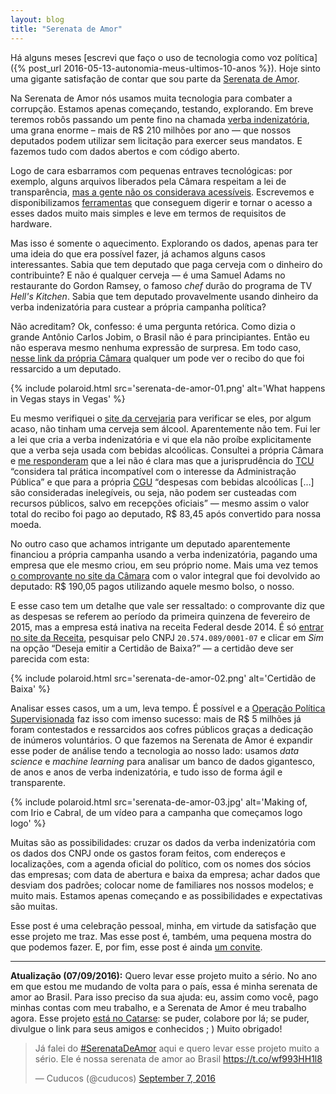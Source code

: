 ```yaml
---
layout: blog
title: "Serenata de Amor"
---
```


Há alguns meses [escrevi que faço o uso de tecnologia como voz política]({% post_url 2016-05-13-autonomia-meus-ultimos-10-anos %}). Hoje sinto uma gigante satisfação de contar que sou parte da [Serenata de Amor](https://github.com/datasciencebr/serenata-de-amor).

Na Serenata de Amor nós usamos muita tecnologia para combater a corrupção. Estamos apenas começando, testando, explorando. Em breve teremos robôs passando um pente fino na chamada [verba indenizatória](http://www2.camara.leg.br/participe/fale-conosco/perguntas-frequentes/cota-para-o-exercicio-da-atividade-parlamentar), uma grana enorme – mais de R$ 210 milhões por ano — que nossos deputados podem utilizar sem licitação para exercer seus mandatos. E fazemos tudo com dados abertos e com código aberto.

Logo de cara esbarramos com pequenas entraves tecnológicas: por exemplo, alguns arquivos liberados pela Câmara respeitam a lei de transparência, [mas a gente não os considerava acessíveis](https://datasciencebr.com/dispon%C3%ADvel-é-diferente-de-acess%C3%ADvel-56e1f76188c1). Escrevemos e disponibilizamos [ferramentas](https://github.com/datasciencebr/serenata-de-amor/blob/master/src/xml2csv.py) que conseguem digerir e tornar o acesso a esses dados muito mais simples e leve em termos de requisitos de hardware.

Mas isso é somente o aquecimento. Explorando os dados, apenas para ter uma ideia do que era possível fazer, já achamos alguns casos interessantes. Sabia que tem deputado que paga cerveja com o dinheiro do contribuinte? E não é qualquer cerveja — é uma Samuel Adams no restaurante do Gordon Ramsey, o famoso *chef* durão do programa de TV *Hell's Kitchen*. Sabia que tem deputado provavelmente usando dinheiro da verba indenizatória para custear a própria campanha política?

Não acreditam? Ok, confesso: é uma pergunta retórica. Como dizia o grande Antônio Carlos Jobim, o Brasil não é para principiantes. Então eu não esperava mesmo nenhuma expressão de surpresa. Em todo caso, [nesse link da própria Câmara](http://www.camara.gov.br/cota-parlamentar/documentos/publ/2880/2015/5660757.pdf) qualquer um pode ver o recibo do que foi ressarcido a um deputado.

{% include polaroid.html src='serenata-de-amor-01.png' alt='What happens in Vegas stays in Vegas' %}

Eu mesmo verifiquei o [site da cervejaria](http://www.samueladams.com/) para verificar se eles, por algum acaso, não tinham uma cerveja sem álcool. Aparentemente não tem. Fui ler a lei que cria a verba indenizatória e vi que ela não proíbe explicitamente que a verba seja usada com bebidas alcoólicas. Consultei a própria Câmara e [me responderam](https://dl.dropboxusercontent.com/u/1311043/177491_157185_27490_A337103612015.pdf) que a lei não é clara mas que a jurisprudência do [TCU](https://pt.wikipedia.org/wiki/Tribunal_de_Contas_da_União) “considera tal prática incompatível com o interesse da Administração Pública” e que para a própria [CGU](https://pt.wikipedia.org/wiki/Controladoria-Geral_da_União_(Brasil)) “despesas com bebidas alcoólicas […] são consideradas inelegíveis, ou seja, não podem ser custeadas com recursos públicos, salvo em recepções oficiais” — mesmo assim o valor total do recibo foi pago ao deputado, R$ 83,45 após convertido para nossa moeda.

No outro caso que achamos intrigante um deputado aparentemente financiou a própria campanha usando a verba indenizatória, pagando uma empresa que ele mesmo criou, em seu próprio nome. Mais uma vez temos [o comprovante no site da Câmara](http://www.camara.gov.br/cota-parlamentar/documentos/publ/705/2015/5621548.pdf) com o valor integral que foi devolvido ao deputado: R$ 190,05 pagos utilizando aquele mesmo bolso, o nosso.

E esse caso tem um detalhe que vale ser ressaltado: o comprovante diz que as despesas se referem ao período da primeira quinzena de fevereiro de 2015, mas a empresa está inativa na receita Federal desde 2014. É só [entrar no site da Receita](http://www.receita.fazenda.gov.br/PessoaJuridica/CNPJ/cnpjreva/cnpjreva_solicitacao2.asp), pesquisar pelo CNPJ `20.574.089/0001-07` e clicar em *Sim* na opção “Deseja emitir a Certidão de Baixa?” — a certidão deve ser parecida com esta:

{% include polaroid.html src='serenata-de-amor-02.png' alt='Certidão de Baixa' %}

Analisar esses casos, um a um, leva tempo. É possível e a [Operação Política Supervisionada](http://ops.net.br) faz isso com imenso sucesso: mais de R$ 5 milhões já foram contestados e ressarcidos aos cofres públicos graças a dedicação de inúmeros voluntários. O que fazemos na Serenata de Amor é expandir esse poder de análise tendo a tecnologia ao nosso lado: usamos _data science_ e _machine learning_ para analisar um banco de dados gigantesco, de anos e anos de verba indenizatória, e tudo isso de forma ágil e transparente.

{% include polaroid.html src='serenata-de-amor-03.jpg' alt='Making of, com Irio e Cabral, de um vídeo para a campanha que começamos logo logo' %}

Muitas são as possibilidades: cruzar os dados da verba indenizatória com os dados dos CNPJ onde os gastos foram feitos, com endereços e localizações, com a agenda oficial do político, com os nomes dos sócios das empresas; com data de abertura e baixa da empresa; achar dados que desviam dos padrões; colocar nome de familiares nos nossos modelos; e muito mais. Estamos apenas começando e as possibilidades e expectativas são muitas.

Esse post é uma celebração pessoal, minha, em virtude da satisfação que esse projeto me traz. Mas esse post é, também, uma pequena mostra do que podemos fazer. E, por fim, esse post é ainda [um convite](https://github.com/datasciencebr/serenata-de-amor/blob/master/CONTRIBUTING.md).

---

**Atualização (07/09/2016):** Quero levar esse projeto muito a sério. No ano em que estou me mudando de volta para o país, essa é minha serenata de amor ao Brasil. Para isso preciso da sua ajuda: eu, assim como você, pago minhas contas com meu trabalho, e a Serenata de Amor é meu trabalho agora. Esse projeto [está no Catarse](http://catarse.me/serenata): se puder, colabore por lá; se puder, divulgue o link para seus amigos e conhecidos ; ) Muito obrigado!

<blockquote class="twitter-tweet" data-lang="en"><p lang="pt" dir="ltr">Já falei do <a href="https://twitter.com/hashtag/SerenataDeAmor?src=hash">#SerenataDeAmor</a> aqui e quero levar esse projeto muito a sério. Ele é nossa serenata de amor ao Brasil <a href="https://t.co/wf993HH1l8">https://t.co/wf993HH1l8</a></p>&mdash; Cuducos (@cuducos) <a href="https://twitter.com/cuducos/status/773364126152269824">September 7, 2016</a></blockquote> <script async src="//platform.twitter.com/widgets.js" charset="utf-8"></script>
